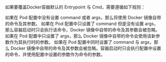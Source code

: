 #

如果要覆盖Docker容器默认的 Entrypoint 与 Cmd，需要遵循如下规则：

如果在 Pod 配置中没有设置 command 或者 args，那么将使用 Docker 镜像自带的命令及其参数。
如果在 Pod 配置中只设置了 command 但是没有设置 args，那么容器启动时只会执行该命令，Docker 镜像中自带的命令及其参数会被忽略。
如果在 Pod 配置中只设置了 args，那么 Docker 镜像中自带的命令会使用该新参数作为其执行时的参数。
如果在 Pod 配置中同时设置了 command 与 args，那么 Docker 镜像中自带的命令及其参数会被忽略。容器启动时只会执行配置中设置的命令，并使用配置中设置的参数作为命令的参数。
